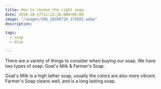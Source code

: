 ```yaml
---
title: How to choose the right soap.
date: 2019-10-17T11:22:16.000+06:00
image: "/images/IMG_20200710_174501.webp"
description:

tags:
  - soap
  - blue

---
```

There are a variety of things to consider when buying our soap. We have two types of soap: Goat's Milk & Farmer's Soap.

Goat's Milk is a high lather soap, usually the colors are also more vibrant.
Farmer's Soap cleans well, and is a long lasting soap.